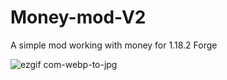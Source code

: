 # Money-mod-V2
A simple mod working with money for 1.18.2 Forge


![ezgif com-webp-to-jpg](https://github.com/Forever3210/Money-mod-V2/assets/124203207/bd57431e-234e-4085-99ec-c9fa24c8d9e9)
